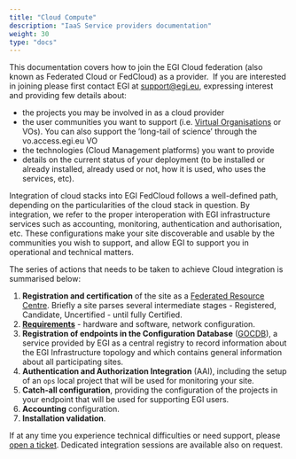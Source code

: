 ```yaml
---
title: "Cloud Compute"
description: "IaaS Service providers documentation"
weight: 30
type: "docs"
---
```


This documentation covers how to join the EGI Cloud federation (also known as
Federated Cloud or FedCloud) as a provider.  If you are interested in joining
please first contact EGI at [support@egi.eu](mailto:support@egi.eu), expressing
interest and providing few details about:

- the projects you may be involved in as a cloud provider
- the user communities you want to support (i.e.
  [Virtual Organisations](https://confluence.egi.eu/display/EGIG/Virtual+organisation)
  or VOs). You can also support the ’long-tail of science’ through the
  vo.access.egi.eu VO
- the technologies (Cloud Management platforms) you want to provide
- details on the current status of your deployment (to be installed or already
  installed, already used or not, how it is used, who uses the services, etc).

Integration of cloud stacks into EGI FedCloud follows a well-defined path,
depending on the particularities of the cloud stack in question. By integration,
we refer to the proper interoperation with EGI infrastructure services such as
accounting, monitoring, authentication and authorisation, etc. These
configurations make your site discoverable and usable by the communities you
wish to support, and allow EGI to support you in operational and technical
matters.

The series of actions that needs to be taken to achieve Cloud integration is
summarised below:

1. **Registration and certification** of the site as a
   [Federated Resource Centre](../joining/federated-resource-centre/). Briefly a
   site parses several intermediate stages - Registered, Candidate,
   Uncertified - until fully Certified.
1. [**Requirements**](./requirements/) - hardware and software, network
   configuration.
1. **Registration of endpoints in the Configuration Database**
   ([GOCDB](../../internal/configuration-database/)), a service provided by EGI
   as a central registry to record information about the EGI Infrastructure
   topology and which contains general information about all participating sites.
1. **Authentication and Authorization Integration** (AAI), including the setup
   of an `ops` local project that will be used for monitoring your site.
1. **Catch-all configuration**, providing the configuration of the projects
   in your endpoint that will be used for supporting EGI users.
1. **Accounting** configuration.
1. **Installation validation**.

If at any time you experience technical difficulties or need support, please
[open a ticket](https://helpdesk.ggus.eu/). Dedicated integration sessions are
available also on request.
